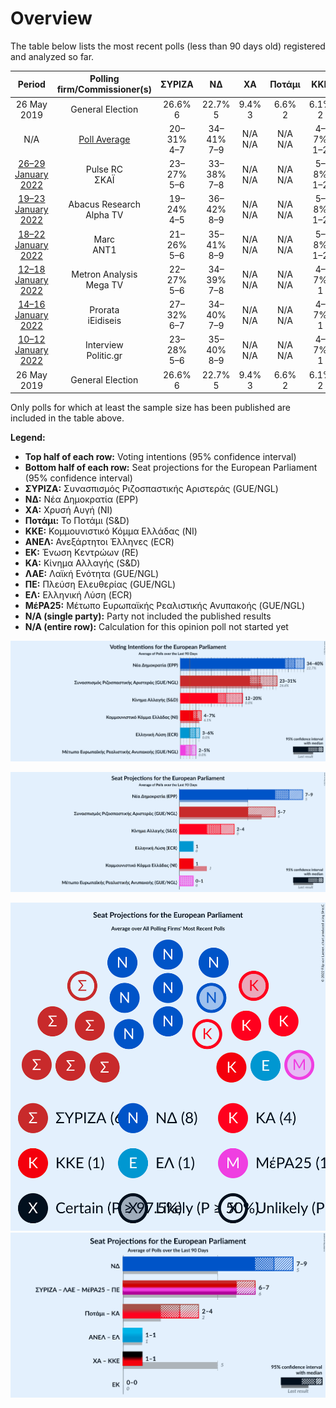 # Overview

The table below lists the most recent polls (less than 90 days old) registered and analyzed so far.

| Period     | Polling firm/Commissioner(s) | ΣΥΡΙΖΑ | ΝΔ | ΧΑ | Ποτάμι | ΚΚΕ | ΑΝΕΛ | ΕΚ | ΚΑ | ΛΑΕ | ΠΕ | ΕΛ | ΜέΡΑ25 |
|:----------:|:----------------------------:|:--:|:--:|:--:|:--:|:--:|:--:|:--:|:--:|:--:|:--:|:--:|:--:|
| 26 May 2019 | General Election | 26.6% <br> 6 | 22.7% <br> 5 | 9.4% <br> 3 | 6.6% <br> 2 | 6.1% <br> 2 | 3.5% <br> 1 | 0.6% <br> 0 | 0.0% <br> 0 | 0.0% <br> 0 | 0.0% <br> 0 | 0.0% <br> 0 | 0.0% <br> 0 |
| N/A | [Poll Average](average.html) | 20–31% <br> 4–7 | 34–41% <br> 7–9 | N/A <br> N/A | N/A <br> N/A | 4–7% <br> 1–2 | N/A <br> N/A | N/A <br> N/A | 12–22% <br> 3–5 | N/A <br> N/A | N/A <br> N/A | 2–6% <br> 0–1 | 2–5% <br> 0–1 |
| [26–29 January 2022](2022-01-29-PulseRC.html) | Pulse RC <br> ΣΚΑΪ | 23–27% <br> 5–6 | 33–38% <br> 7–8 | N/A <br> N/A | N/A <br> N/A | 5–8% <br> 1–2 | N/A <br> N/A | N/A <br> N/A | 14–18% <br> 3–4 | N/A <br> N/A | N/A <br> N/A | 4–6% <br> 1 | 2–4% <br> 0–1 |
| [19–23 January 2022](2022-01-23-AbacusResearch.html) | Abacus Research <br> Alpha TV | 19–24% <br> 4–5 | 36–42% <br> 8–9 | N/A <br> N/A | N/A <br> N/A | 5–8% <br> 1–2 | N/A <br> N/A | N/A <br> N/A | 18–23% <br> 4–5 | N/A <br> N/A | N/A <br> N/A | 2–4% <br> 0–1 | 2–4% <br> 0–1 |
| [18–22 January 2022](2022-01-22-Marc.html) | Marc <br> ANT1 | 21–26% <br> 5–6 | 35–41% <br> 8–9 | N/A <br> N/A | N/A <br> N/A | 5–8% <br> 1–2 | N/A <br> N/A | N/A <br> N/A | 15–20% <br> 3–4 | N/A <br> N/A | N/A <br> N/A | 4–7% <br> 1–2 | 2–4% <br> 0–1 |
| [12–18 January 2022](2022-01-18-MetronAnalysis.html) | Metron Analysis <br> Mega TV | 22–27% <br> 5–6 | 34–39% <br> 7–8 | N/A <br> N/A | N/A <br> N/A | 4–7% <br> 1 | N/A <br> N/A | N/A <br> N/A | 17–21% <br> 3–4 | N/A <br> N/A | N/A <br> N/A | 4–6% <br> 1 | 3–5% <br> 1 |
| [14–16 January 2022](2022-01-16-Prorata.html) | Prorata <br> iEidiseis | 27–32% <br> 6–7 | 34–40% <br> 7–9 | N/A <br> N/A | N/A <br> N/A | 4–7% <br> 1 | N/A <br> N/A | N/A <br> N/A | 12–16% <br> 2–3 | N/A <br> N/A | N/A <br> N/A | 3–5% <br> 0–1 | 2–3% <br> 0–1 |
| [10–12 January 2022](2022-01-12-Interview.html) | Interview <br> Politic.gr | 23–28% <br> 5–6 | 35–40% <br> 8–9 | N/A <br> N/A | N/A <br> N/A | 4–7% <br> 1 | N/A <br> N/A | N/A <br> N/A | 12–16% <br> 2–3 | N/A <br> N/A | N/A <br> N/A | 4–6% <br> 1 | 3–5% <br> 0–1 |
| 26 May 2019 | General Election | 26.6% <br> 6 | 22.7% <br> 5 | 9.4% <br> 3 | 6.6% <br> 2 | 6.1% <br> 2 | 3.5% <br> 1 | 0.6% <br> 0 | 0.0% <br> 0 | 0.0% <br> 0 | 0.0% <br> 0 | 0.0% <br> 0 | 0.0% <br> 0 |

Only polls for which at least the sample size has been published are included in the table above.

**Legend:**
+ **Top half of each row:** Voting intentions (95% confidence interval)
+ **Bottom half of each row:** Seat projections for the European Parliament (95% confidence interval)
+ **ΣΥΡΙΖΑ:** Συνασπισμός Ριζοσπαστικής Αριστεράς (GUE/NGL)
+ **ΝΔ:** Νέα Δημοκρατία (EPP)
+ **ΧΑ:** Χρυσή Αυγή (NI)
+ **Ποτάμι:** Το Ποτάμι (S&D)
+ **ΚΚΕ:** Κομμουνιστικό Κόμμα Ελλάδας (NI)
+ **ΑΝΕΛ:** Ανεξάρτητοι Έλληνες (ECR)
+ **ΕΚ:** Ένωση Κεντρώων (RE)
+ **ΚΑ:** Κίνημα Αλλαγής (S&D)
+ **ΛΑΕ:** Λαϊκή Ενότητα (GUE/NGL)
+ **ΠΕ:** Πλεύση Ελευθερίας (GUE/NGL)
+ **ΕΛ:** Ελληνική Λύση (ECR)
+ **ΜέΡΑ25:** Μέτωπο Ευρωπαϊκής Ρεαλιστικής Ανυπακοής (GUE/NGL)
+ **N/A (single party):** Party not included the published results
+ **N/A (entire row):** Calculation for this opinion poll not started yet


![Graph with voting intentions not yet produced](average.png "Voting Intentions")

![Graph with seats not yet produced](average-seats.png "Seats")

![Graph with seating plan not yet produced](average-seating-plan.png "Seating Plan")
![Graph with coalitions seats not yet produced](average-coalitions-seats.png "Coalitions Seats")
